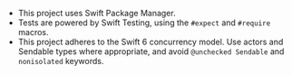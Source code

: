 - This project uses Swift Package Manager.
- Tests are powered by Swift Testing, using the `#expect` and `#require` macros.
- This project adheres to the Swift 6 concurrency model. Use actors and Sendable types where appropriate, and avoid `@unchecked Sendable` and `nonisolated` keywords.

